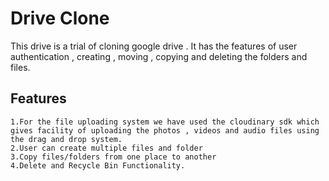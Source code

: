 
# Drive Clone

This drive is a trial of cloning google drive . It has the features of user authentication , creating , moving , copying and deleting the folders and files.

## Features
    1.For the file uploading system we have used the cloudinary sdk which gives facility of uploading the photos , videos and audio files using the drag and drop system.
    2.User can create multiple files and folder
    3.Copy files/folders from one place to another
    4.Delete and Recycle Bin Functionality.
